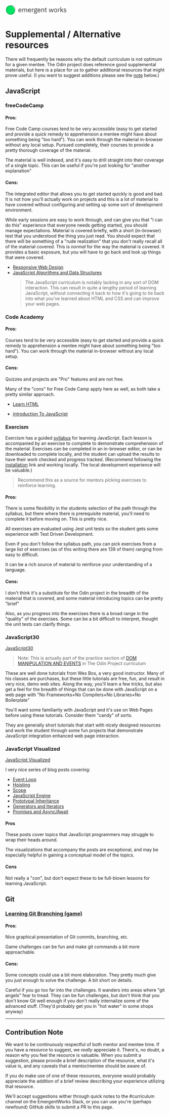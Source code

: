 <a href="https://emergentworks.org"><img src="../EWLogo.png" alt="EmergentWorks Logo" title="EmergentWorks Logo" width="194" height="35"/></a>

# Supplemental / Alternative resources

There will frequently be reasons why the default curriculum is not
optimum for a given mentee. The Odin project does reference good supplemental
materials, but here is a place for us to gather additional resources that might
prove useful. (I you want to suggest additions please see the [note](#contribution-note) below.)

## JavaScript

### freeCodeCamp

#### Pros:

Free Code Camp courses tend to be very accessible (easy to get started and provide a
quick remedy to apprehension a mentee might have about something being
"too hard"). You can work through the material in-browser without any local setup.
Pursued completely, their courses to provide a pretty thorough coverage of the material.

The material is well indexed, and it's easy to drill straight into their coverage
of a single topic. This can be useful if you're just looking for "another explanation"

#### Cons:

The integrated editor that allows you to get started quickly is good and bad. It
is not how you'll actually work on projects and this is a lot of material to
have covered without configuring and setting up some sort of development environment.

While early sessions are easy to work through, and can give you that "I can do this"
experience that everyone needs getting started, you should manage expectations. Material
is covered briefly, with a short (in-browser) test that you understood the thing you just read.
You should expect that there will be something of a "rude realization" that you don't
really recall all of the material covered. This is _normal_ for the way the material is covered.
It provides a basic exposure, but you will have to go back and look up things that were
covered.

- <a href="https://www.freecodecamp.org/learn/responsive-web-design/" target="_blank">Responsive Web Design</a>
- <a href="https://www.freecodecamp.org/learn/javascript-algorithms-and-data-structures/" target="_blank">JavaScript Algorithms and Data Structures</a>
  > The JavaScript curriculum is notably lacking in any sort of DOM interaction. This can result
  > in quite a lengthy period of learning JavaScript, without connecting it back to
  > how it's going to tie back into what you've learned about HTML and CSS and can improve
  > your web pages.

### Code Academy

#### Pros:

Courses tend to be very accessible (easy to get started and provide a
quick remedy to apprehension a mentee might have about something being "too hard").
You can work through the material in-browser without any local setup.

#### Cons:

Quizzes and projects are "Pro" features and are not free.

Many of the "cons" for Free Code Camp apply here as well, as both
take a pretty similar approach.

- <a href="https://www.codecademy.com/learn/learn-html" target="_blank">Learn HTML</a>

- <a href="https://www.codecademy.com/learn/introduction-to-javascript" target="_blank">introduction To JavaScript</a>

### Exercism

Exercism has a guided <a href="https://exercism.org/tracks/javascript/concepts" target="_blank">syllabus</a> for learning
JavaScript. Each lesson is accompanied by an exercise to complete to demonstrate
comprehension of the material. Exercises can be completed in an in-browser editor, or
can be downloaded to complete locally, and the student can upload the results to have
their work checked and progress tracked. (Recommend following the <a href="https://exercism.org/docs/tracks/javascript/installation" target="_blank">installation</a>
link and working locally. The local development experience will be valuable.)

> Recommend this as a source for mentors picking exercises to reinforce learning.

#### Pros:

There is some flexibility in the students selection of the path through the syllabus, but there
where there is prerequisite material, you'll need to complete it before moving on. This is pretty nice.

All exercises are evaluated using Jest unit tests so the student gets some experience with Test Driven Development.

Even if you don't follow the syllabus path, you can pick exercises from a large list
of exercises (as of this writing there are 139 of them) ranging from easy to difficult.

It can be a rich source of material to reinforce your understanding of a language.

#### Cons:

I don't think it's a substitute for the Odin project in the breadth of the
material that is covered, and some material introducing topics can be pretty "brief"

Also, as you progress into the exercises there is a broad range in the "quality" of the exercises. Some
can be a bit difficult to interpret, thought the unit tests can clarify things.

### JavaScript30

<a href="https://javascript30.com" target="_blank">JavaScript30</a>

> Note: This is actually part of the practice section of <a href="https://www.theodinproject.com/lessons/foundations-dom-manipulation-and-events" target="_blank">DOM MANIPULATION AND EVENTS</a>
> in The Odin Project curriculum

These are well done tutorials from Wes Bos, a very good instructor. Many of his
classes are purchases, but these little tutorials are free, fun, and
result in very nice, demo web sites. Along the way, you'll learn a few tricks,
but also get a feel for the breadth of things that can be done with JavaScript on a
web page with "No Frameworks×No Compilers×No Libraries×No Boilerplate"

You'll want some familiarity with JavaScript and it's use on Web Pages before
using these tutorials. Consider them "candy" of sorts.

They are generally short tutorials that start with nicely designed resources
and work the student through some fun projects that demonstrate
JavaScript integration enhanced web page interaction.

### JavaScript Visualized

<a href="https://dev.to/lydiahallie/series/3341" target="_blank">JavaScript Visualized</a>

I very nice series of blog posts covering:

- <a href="https://dev.to/lydiahallie/javascript-visualized-event-loop-3dif" target="_blank">Event Loop</a>
- <a href="https://dev.to/lydiahallie/javascript-visualized-hoisting-478h" target="_blank">Hoisting</a>
- <a href="https://dev.to/lydiahallie/javascript-visualized-scope-chain-13pd" target="_blank">Scope</a>
- <a href="https://dev.to/lydiahallie/javascript-visualized-the-javascript-engine-4cdf" target="_blank">JavaScript Engine</a>
- <a href="https://dev.to/lydiahallie/javascript-visualized-prototypal-inheritance-47co" target="_blank">Prototypal Inheritance</a>
- <a href="https://dev.to/lydiahallie/javascript-visualized-generators-and-iterators-e36" target="_blank">Generators and Iterators</a>
- <a href="https://dev.to/lydiahallie/javascript-visualized-promises-async-await-5gke" target="_blank">Promises and Async/Await</a>

#### Pros

These posts cover topics that JavaScript programmers may struggle to wrap their heads around.

The visualizations that accompany the posts are exceptional, and may be especially helpful in
gaining a conceptual model of the topics.

#### Cons

Not really a "con", but don't expect these to be full-blown lessons for learning JavaScript.

## Git

### <a href="https://learngitbranching.js.org/" target="_blank">Learning Git Branching (game)</a>

#### Pros:

Nice graphical presentation of Git commits, branching, etc.

Game challenges can be fun and make git commands a bit more approachable.

#### Cons:

Some concepts could use a bit more elaboration. They pretty much give you
just enough to solve the challenge. A bit short on details.

Careful if you go too far into the challenges. It wanders into areas where
"git angels" fear to tread. They can be fun challenges, but don't think
that you don't know Git well enough if you don't really internalize some
of the advanced stuff. (They'd probably get you in "hot water" in some shops
anyway)

---

## Contribution Note

We want to be continuously respectful of both mentor and mentee time. If
you have a resource to suggest, we _really_ appreciate it. There's, no doubt,
a reason why you feel the resource is valuable. When you submit a suggestion, please provide
a brief description of the resource, what it's value is, and any caveats that
a mentor/mentee should be aware of.

If you do make use of one of these resources, everyone would probably appreciate the
addition of a brief review describing your experience utilizing that resource.

We'll accept suggestions wither through quick notes to the #curriculum channel on the
EmergentWorks Slack, or you can use you're (perhaps newfound) GitHub skills to
submit a PR to this page.
